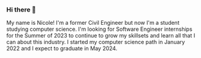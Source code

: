 ### Hi there 👋

My name is Nicole! I'm a former Civil Engineer but now I'm a student studying computer science. I'm looking for Software Engineer internships for the Summer of 2023 to continue to grow my skillsets and learn all that I can about this industry. I started my computer science path in January 2022 and I expect to graduate in May 2024.



<!--
**cntrlspace/cntrlspace** is a ✨ _special_ ✨ repository because its `README.md` (this file) appears on your GitHub profile.

Here are some ideas to get you started:

- 🔭 I’m currently working on ...
- 🌱 I’m currently learning ...
- 👯 I’m looking to collaborate on ...
- 🤔 I’m looking for help with ...
- 💬 Ask me about ...
- 📫 How to reach me: ...
- 😄 Pronouns: ...
- ⚡ Fun fact: ...
-->
